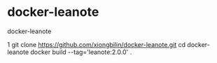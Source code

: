 # docker-leanote
docker-leanote

1
git clone https://github.com/xiongbilin/docker-leanote.git
cd docker-leanote
docker build --tag='leanote:2.0.0' .


